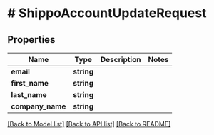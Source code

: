 # # ShippoAccountUpdateRequest

## Properties

Name | Type | Description | Notes
------------ | ------------- | ------------- | -------------
**email** | **string** |  |
**first_name** | **string** |  |
**last_name** | **string** |  |
**company_name** | **string** |  |

[[Back to Model list]](../../README.md#models) [[Back to API list]](../../README.md#endpoints) [[Back to README]](../../README.md)
